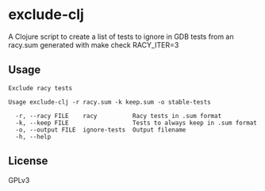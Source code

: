 # exclude-clj

A Clojure script to create a list of tests to ignore in GDB tests from an
racy.sum generated with make check RACY_ITER=3

## Usage

```
Exclude racy tests

Usage exclude-clj -r racy.sum -k keep.sum -o stable-tests

  -r, --racy FILE    racy          Racy tests in .sum format
  -k, --keep FILE                  Tests to always keep in .sum format
  -o, --output FILE  ignore-tests  Output filename
  -h, --help
```
## License

GPLv3